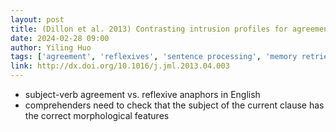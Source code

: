 ```yaml
---
layout: post
title: (Dillon et al. 2013) Contrasting intrusion profiles for agreement and anaphora Experimental and modeling evidence
date: 2024-02-28 09:00
author: Yiling Huo
tags: ['agreement', 'reflexives', 'sentence processing', 'memory retrieval', 'ACT-R']
link: http://dx.doi.org/10.1016/j.jml.2013.04.003
---
```


- subject-verb agreement vs. reflexive anaphors in English
- comprehenders need to check that the subject of the current clause has the correct morphological features
